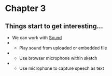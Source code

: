 # Chapter 3
## Things start to get interesting...
* We can work with [Sound](https://github.com/karenanndonnachie/AtotheK/Chapter_3/sound)
* * Play sound from uploaded or embedded file
* * Use browser microphone within sketch
* * Use microphone to capture speech as text
